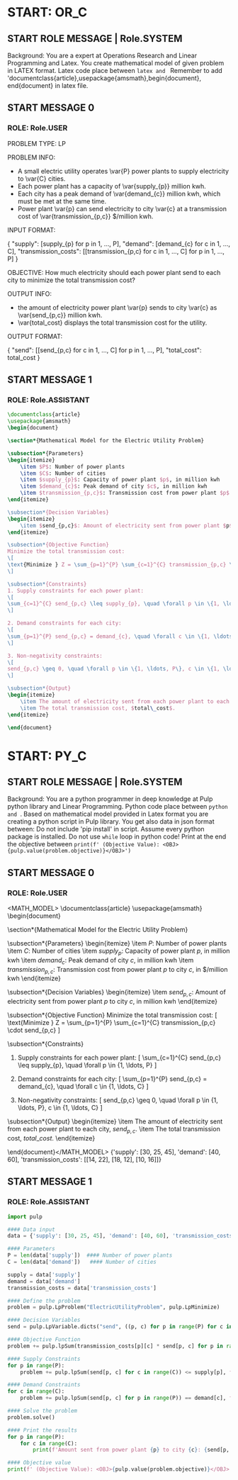 # START: OR_C 
## START ROLE MESSAGE | Role.SYSTEM 
Background: You are a expert at Operations Research and Linear Programming and Latex. You create mathematical model of given problem in LATEX format. Latex code place between ```latex and ``` Remember to add 'documentclass{article},usepackage{amsmath},begin{document}, end{document} in latex file. 
## START MESSAGE 0 
### ROLE: Role.USER
<DESCRIPTION>
PROBLEM TYPE: LP

PROBLEM INFO:

- A small electric utility operates \var{P} power plants to supply electricity to \var{C} cities.
- Each power plant has a capacity of \var{supply_{p}} million kwh.
- Each city has a peak demand of \var{demand_{c}} million kwh, which must be met at the same time.
- Power plant \var{p} can send electricity to city \var{c} at a transmission cost of \var{transmission_{p,c}} $/million kwh.

INPUT FORMAT: 

{
    "supply": [supply_{p} for p in 1, ..., P],
    "demand": [demand_{c} for c in 1, ..., C],
    "transmission_costs": [[transmission_{p,c} for c in 1, ..., C] for p in 1, ..., P]
}

OBJECTIVE: How much electricity should each power plant send to each city to minimize the total transmission cost?

OUTPUT INFO:

- the amount of electricity power plant \var{p} sends to city \var{c} as \var{send_{p,c}} million kwh.
- \var{total_cost} displays the total transmission cost for the utility.

OUTPUT FORMAT:

{
    "send": [[send_{p,c} for c in 1, ..., C] for p in 1, ..., P],
    "total_cost": total_cost
}

</DESCRIPTION>


## START MESSAGE 1 
### ROLE: Role.ASSISTANT
```latex
\documentclass{article}
\usepackage{amsmath}
\begin{document}

\section*{Mathematical Model for the Electric Utility Problem}

\subsection*{Parameters}
\begin{itemize}
    \item $P$: Number of power plants
    \item $C$: Number of cities
    \item $supply_{p}$: Capacity of power plant $p$, in million kwh
    \item $demand_{c}$: Peak demand of city $c$, in million kwh
    \item $transmission_{p,c}$: Transmission cost from power plant $p$ to city $c$, in $/million kwh
\end{itemize}

\subsection*{Decision Variables}
\begin{itemize}
    \item $send_{p,c}$: Amount of electricity sent from power plant $p$ to city $c$, in million kwh
\end{itemize}

\subsection*{Objective Function}
Minimize the total transmission cost:
\[
\text{Minimize } Z = \sum_{p=1}^{P} \sum_{c=1}^{C} transmission_{p,c} \cdot send_{p,c}
\]

\subsection*{Constraints}
1. Supply constraints for each power plant:
\[
\sum_{c=1}^{C} send_{p,c} \leq supply_{p}, \quad \forall p \in \{1, \ldots, P\}
\]

2. Demand constraints for each city:
\[
\sum_{p=1}^{P} send_{p,c} = demand_{c}, \quad \forall c \in \{1, \ldots, C\}
\]

3. Non-negativity constraints:
\[
send_{p,c} \geq 0, \quad \forall p \in \{1, \ldots, P\}, c \in \{1, \ldots, C\}
\]

\subsection*{Output}
\begin{itemize}
    \item The amount of electricity sent from each power plant to each city, $send_{p,c}$.
    \item The total transmission cost, $total\_cost$.
\end{itemize}

\end{document}
```

# START: PY_C 
## START ROLE MESSAGE | Role.SYSTEM 
Background: You are a python programmer in deep knowledge at Pulp python library and Linear Programming. Python code place between ```python and ```. Based on mathematical model provided in Latex format you are creating a python script in Pulp library. You get also data in json format between: <DATA></DATA> Do not include 'pip install' in script. Assume every python package is installed. Do not use `while` loop in python code! Print at the end the objective between <OBJ></OBJ> `print(f' (Objective Value): <OBJ>{pulp.value(problem.objective)}</OBJ>')` 
## START MESSAGE 0 
### ROLE: Role.USER
<MATH_MODEL>
\documentclass{article}
\usepackage{amsmath}
\begin{document}

\section*{Mathematical Model for the Electric Utility Problem}

\subsection*{Parameters}
\begin{itemize}
    \item $P$: Number of power plants
    \item $C$: Number of cities
    \item $supply_{p}$: Capacity of power plant $p$, in million kwh
    \item $demand_{c}$: Peak demand of city $c$, in million kwh
    \item $transmission_{p,c}$: Transmission cost from power plant $p$ to city $c$, in $/million kwh
\end{itemize}

\subsection*{Decision Variables}
\begin{itemize}
    \item $send_{p,c}$: Amount of electricity sent from power plant $p$ to city $c$, in million kwh
\end{itemize}

\subsection*{Objective Function}
Minimize the total transmission cost:
\[
\text{Minimize } Z = \sum_{p=1}^{P} \sum_{c=1}^{C} transmission_{p,c} \cdot send_{p,c}
\]

\subsection*{Constraints}
1. Supply constraints for each power plant:
\[
\sum_{c=1}^{C} send_{p,c} \leq supply_{p}, \quad \forall p \in \{1, \ldots, P\}
\]

2. Demand constraints for each city:
\[
\sum_{p=1}^{P} send_{p,c} = demand_{c}, \quad \forall c \in \{1, \ldots, C\}
\]

3. Non-negativity constraints:
\[
send_{p,c} \geq 0, \quad \forall p \in \{1, \ldots, P\}, c \in \{1, \ldots, C\}
\]

\subsection*{Output}
\begin{itemize}
    \item The amount of electricity sent from each power plant to each city, $send_{p,c}$.
    \item The total transmission cost, $total\_cost$.
\end{itemize}

\end{document}</MATH_MODEL>
<DATA>
{'supply': [30, 25, 45], 'demand': [40, 60], 'transmission_costs': [[14, 22], [18, 12], [10, 16]]}</DATA>


## START MESSAGE 1 
### ROLE: Role.ASSISTANT
```python
import pulp

#### Data input
data = {'supply': [30, 25, 45], 'demand': [40, 60], 'transmission_costs': [[14, 22], [18, 12], [10, 16]]}

#### Parameters
P = len(data['supply'])  #### Number of power plants
C = len(data['demand'])   #### Number of cities

supply = data['supply']
demand = data['demand']
transmission_costs = data['transmission_costs']

#### Define the problem
problem = pulp.LpProblem("ElectricUtilityProblem", pulp.LpMinimize)

#### Decision Variables
send = pulp.LpVariable.dicts("send", ((p, c) for p in range(P) for c in range(C)), lowBound=0)

#### Objective Function
problem += pulp.lpSum(transmission_costs[p][c] * send[p, c] for p in range(P) for c in range(C)), "TotalTransmissionCost"

#### Supply Constraints
for p in range(P):
    problem += pulp.lpSum(send[p, c] for c in range(C)) <= supply[p], f"SupplyConstraint_P{p}"

#### Demand Constraints
for c in range(C):
    problem += pulp.lpSum(send[p, c] for p in range(P)) == demand[c], f"DemandConstraint_C{c}"

#### Solve the problem
problem.solve()

#### Print the results
for p in range(P):
    for c in range(C):
        print(f'Amount sent from power plant {p} to city {c}: {send[p, c].varValue} million kwh')

#### Objective value
print(f' (Objective Value): <OBJ>{pulp.value(problem.objective)}</OBJ>')
```

